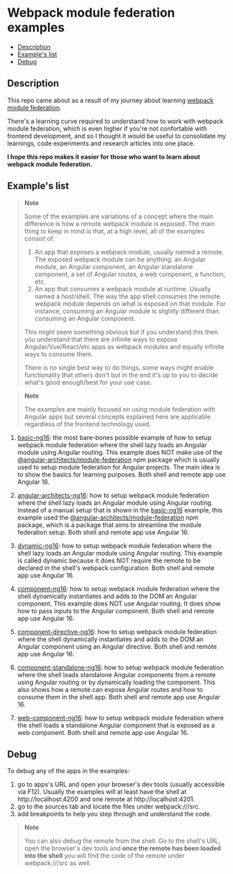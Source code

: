 # Webpack module federation examples

- [Description](#description)
- [Example's list](#examples-list)
- [Debug](#debug)

## Description 

This repo came about as a result of my journey about learning [webpack module federation](https://webpack.js.org/concepts/module-federation/).

There's a learning curve required to understand how to work with webpack module federation, which is even higher if you're not confortable with frontend development, and so I thought it would be useful to consolidate my learnings, code experiments and research articles into one place. 

**I hope this repo makes it easier for those who want to learn about webpack module federation.**

## Example's list

> **Note**
>
> Some of the examples are variations of a concept where the main difference is how a remote webpack module is exposed. The main thing to keep in mind is that, at a high level, all of the examples consist of:
>
> 1) An app that exposes a webpack module, usually named a remote. The exposed webpack module can be anything: an Angular module, an Angular component, an Angular standalone component, a set of Angular routes, a web component, a function, etc. 
> 2) An app that consumes a webpack module at runtime. Usually named a host/shell. The way the app shell consumes the remote webpack module depends on what is exposed on that module. For instance, consuming an Angular module is slightly different than consuming an Angular component.
>
> This might seem something obvious but if you understand this then you understand that there are infinite ways to expose Angular/Vue/React/etc apps as webpack modules and equally infinite ways to consume them.
>
> There is no single best way to do things, some ways might enable functionality that others don't but in the end it's up to you to decide what's good enough/best for your use case.
>

> **Note**
>
> The examples are mainly focused on using module federation with Angular apps but several concepts explained here are applicable regardless of the frontend technology used.
>

1) [basic-ng16](/basic-ng16/README.md): the most bare-bones possible example of how to setup webpack module federation where the shell lazy loads an Angular module using Angular routing. This example does NOT make use of the [@angular-architects/module-federation](https://www.npmjs.com/package/@angular-architects/module-federation) npm package which is usually used to setup module federation for Angular projects. The main idea is to show the basics for learning purposes. Both shell and remote app use Angular 16. 
   
2) [angular-architects-ng16](/angular-architects-ng16/README.md): how to setup webpack module federation where the shell lazy loads an Angular module using Angular routing. Instead of a manual setup that is shown in the [basic-ng16](/basic-ng16/README.md) example, this example used the [@angular-architects/module-federation](https://www.npmjs.com/package/@angular-architects/module-federation) npm package, which is a package that aims to streamline the module federation setup. Both shell and remote app use Angular 16. 

3) [dynamic-ng16](/dynamic-ng16/README.md): how to setup webpack module federation where the shell lazy loads an Angular module using Angular routing. This example is called dynamic because it does NOT require the remote to be declared in the shell's webpack configuration. Both shell and remote app use Angular 16. 
 
4) [component-ng16](/component-ng16/README.md): how to setup webpack module federation where the shell dynamically instantiates and adds to the DOM an Angular component. This example does NOT use Angular routing. It does show how to pass inputs to the Angular component. Both shell and remote app use Angular 16. 

5) [component-directive-ng16](/component-directive-ng16/README.md): how to setup webpack module federation where the shell dynamically instantiates and adds to the DOM an Angular component using an Angular directive. Both shell and remote app use Angular 16. 

6) [component-standalone-ng16](/component-standalone-ng16/README.md): how to setup webpack module federation where the shell loads standalone Angular components from a remote using Angular routing or by dynamically loading the component. This also shows how a remote can expose Angular routes and how to consume them in the shell app. Both shell and remote app use Angular 16.

7) [web-component-ng16](/web-component-ng16/README.md): how to setup webpack module federation where the shell loads a standalone Angular component that is exposed as a web component. Both shell and remote app use Angular 16.

## Debug

To debug any of the apps in the examples:
1) go to apps's URL and open your browser's dev tools (usually accessible via F12). Usually the examples will at least have the shell at http://localhost:4200 and one remote at http://localhost:4201.
2) go to the sources tab and locate the files under webpack:///src.
3) add breakpoints to help you step through and understand the code.

> **Note**
>
> You can also debug the remote from the shell. Go to the shell's URL, open the browser's dev tools and **once the remote has been loaded into the shell** you will find the code of the remote under webpack:///src as well.
> 
